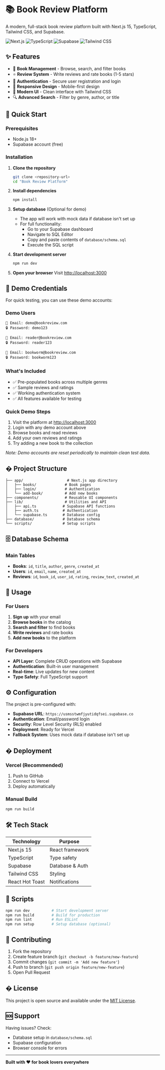 # 📚 Book Review Platform

A modern, full-stack book review platform built with Next.js 15, TypeScript, Tailwind CSS, and Supabase.

![Next.js](https://img.shields.io/badge/Next.js-15-black?style=flat&logo=nextdotjs)
![TypeScript](https://img.shields.io/badge/TypeScript-5.0-blue?style=flat&logo=typescript)
![Supabase](https://img.shields.io/badge/Supabase-Database-green?style=flat&logo=supabase)
![Tailwind CSS](https://img.shields.io/badge/Tailwind-CSS-38B2AC?style=flat&logo=tailwind-css)

## ✨ Features

- 📖 **Book Management** - Browse, search, and filter books
- ⭐ **Review System** - Write reviews and rate books (1-5 stars)
- 🔐 **Authentication** - Secure user registration and login
- 📱 **Responsive Design** - Mobile-first design
- 🎨 **Modern UI** - Clean interface with Tailwind CSS
- 🔍 **Advanced Search** - Filter by genre, author, or title

## 🚀 Quick Start

### Prerequisites
- Node.js 18+
- Supabase account (free)

### Installation

1. **Clone the repository**
   ```bash
   git clone <repository-url>
   cd "Book Review Platform"
   ```

2. **Install dependencies**
   ```bash
   npm install
   ```

3. **Setup database** (Optional for demo)
   - The app will work with mock data if database isn't set up
   - For full functionality:
     - Go to your Supabase dashboard
     - Navigate to SQL Editor
     - Copy and paste contents of `database/schema.sql`
     - Execute the SQL script

4. **Start development server**
   ```bash
   npm run dev
   ```

5. **Open your browser**
   Visit [http://localhost:3000](http://localhost:3000)

## 🎯 Demo Credentials

For quick testing, you can use these demo accounts:

### Demo Users
```
📧 Email: demo@bookreview.com
🔒 Password: demo123

📧 Email: reader@bookreview.com  
🔒 Password: reader123

📧 Email: bookworm@bookreview.com
🔒 Password: bookworm123
```

### What's Included
- ✅ Pre-populated books across multiple genres
- ✅ Sample reviews and ratings
- ✅ Working authentication system
- ✅ All features available for testing

### Quick Demo Steps
1. Visit the platform at [http://localhost:3000](http://localhost:3000)
2. Login with any demo account above
3. Browse books and read reviews
4. Add your own reviews and ratings
5. Try adding a new book to the collection

*Note: Demo accounts are reset periodically to maintain clean test data.*

## �️ Project Structure

```
├── app/                    # Next.js app directory
│   ├── books/             # Book pages
│   ├── login/             # Authentication
│   └── add-book/          # Add new books
├── components/            # Reusable UI components
├── lib/                   # Utilities and API
│   ├── api.ts            # Supabase API functions
│   ├── auth.ts           # Authentication
│   └── supabase.ts       # Database config
├── database/             # Database schema
└── scripts/              # Setup scripts
```

## 🗄️ Database Schema

### Main Tables
- **Books**: `id`, `title`, `author`, `genre`, `created_at`
- **Users**: `id`, `email`, `name`, `created_at`
- **Reviews**: `id`, `book_id`, `user_id`, `rating`, `review_text`, `created_at`

## 🎯 Usage

### For Users
1. **Sign up** with your email
2. **Browse books** in the catalog
3. **Search and filter** to find books
4. **Write reviews** and rate books
5. **Add new books** to the platform

### For Developers
- **API Layer**: Complete CRUD operations with Supabase
- **Authentication**: Built-in user management
- **Real-time**: Live updates for new content
- **Type Safety**: Full TypeScript support

## ⚙️ Configuration

The project is pre-configured with:
- **Supabase URL**: `https://usmsstwmfjyutidqfsei.supabase.co`
- **Authentication**: Email/password login
- **Security**: Row Level Security (RLS) enabled
- **Deployment**: Ready for Vercel
- **Fallback System**: Uses mock data if database isn't set up

## � Deployment

### Vercel (Recommended)
1. Push to GitHub
2. Connect to Vercel
3. Deploy automatically

### Manual Build
```bash
npm run build
```

## 🛠️ Tech Stack

| Technology | Purpose |
|------------|---------|
| Next.js 15 | React framework |
| TypeScript | Type safety |
| Supabase | Database & Auth |
| Tailwind CSS | Styling |
| React Hot Toast | Notifications |

## 📝 Scripts

```bash
npm run dev          # Start development server
npm run build        # Build for production
npm run lint         # Run ESLint
npm run setup        # Setup database (optional)
```

## 🤝 Contributing

1. Fork the repository
2. Create feature branch (`git checkout -b feature/new-feature`)
3. Commit changes (`git commit -m 'Add new feature'`)
4. Push to branch (`git push origin feature/new-feature`)
5. Open Pull Request

## � License

This project is open source and available under the [MIT License](LICENSE).

## 🆘 Support

Having issues? Check:
- Database setup in `database/schema.sql`
- Supabase configuration
- Browser console for errors

---

**Built with ❤️ for book lovers everywhere**
